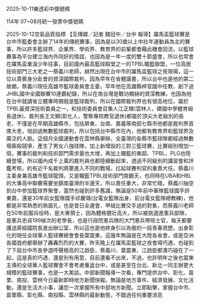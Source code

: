 
2025-10-11樂透彩中獎號碼

                                
114年 07~08月統一發票中獎號碼
                             
2025-10-12空氣品質指標
                              【互傳媒／記者 魏冠中／台中 報導】躍馬盃籃球賽是台中市籃委會主辦了14年的傳統賽事，因為是以30歲以上中壯年運動員為主的賽事，所以許多籃球界、企業界、學術界、教育界的前輩都會藉此機會回流，以籃球賽事為平台建立海內外同好的情誼，也因為是一年一度的雙十節盛會，所以也常會在躍馬盃重溫少年往事，目前國內最高籃球殿堂之一的TPBL職籃聯盟，一位高居技術部門三大老之一蔡義川老師，赫然出現在台中市的躍馬盃籃球之夜現場，這一位以貴賓身分赴會的資深國際裁判，因為早年在省體讀書，所以台中也是他的第二故鄉。蔡義川現任高雄市籃球委員會主委，早年他在高雄縣梓官國中任教，創下過JHBL國中全國聯賽10連霸紀錄，所以在南台灣是戰功顯赫的資深教練，也因為他在台中就讀省立體專時期就是籃球裁判，所以在國際裁判界也有很高地位，屬於TPBL最資深技術委員之一，和技術委員會召集人江正輝(雲林人，建國中學體育組長退休)、裁判長王文顯(彰化人，警察專校教官退休)都屬於頂尖大老級別的長老，不僅是在早期高雄縣市，包括屏東、台南、嘉義等南部七縣市他都是裁判界首席大老，培訓過無數籃球裁判，所以包括台中縣市在內，他都有教育界和籃球界及廣泛的人脈。這個月全國運動會在雲林縣舉辦，全臺灣的各縣市籃球隊都經過無數場廝殺競爭，產生了男女八強球隊，加上新增設的三對三籃球賽，比賽組別增加一倍，賽事的裁判和技術部門需求量也大增，再加上職籃的東超、TPBL、PLG也陸續登場，所以國內成千上萬的裁判員也都陸續動起來，透過不同級別的講習會和評鑑考核，約有近千名裁判將要進入不同的戰場，扛起球賽判官的重責大任。蔡義川主委身兼高雄市籃球龍頭，又是職籃TPBL技術部門南霸天，也同時在UBA和HBL的大專高中聯賽需要坐鎮南臺灣的半邊天，所以責任重大，非常忙碌。蔡義川抽空到台中參加籃球界聚會，當然也碰到許多舊識，無論是50年前中華隊籃球國手許東嘉，還是30年前女籃隊國手祁慶璐(台電女籃隊出身，前台電女籃隊總教練)，他都是非常熟悉的熟面孔，也是昔日全運會、甲組比賽交手過的對象，而蔡義川老師在50年前服兵役時，是大專預士，因為體格健壯高大，所以被挑選進憲兵部隊，是憲兵忠貞199梯次的老學長，也是行政院憲兵隊的大門憲兵帶班士官，每天都要護送蔣經國院長進出辦公室，所以這也是他終身引以為傲的一段青春資歷。出身彰化的現任全球華人籃球賽總會會長葉震東，這幾年無論是在大陸各省會，或是亞洲各國首府都舉辦了轟轟烈烈的大賽，昨天晚上在躍馬盃籃球之夜會場巧遇，也碰到了下屆台中市長參選呼聲極高的江啟臣，蔡義川、葉震東、江啟臣都湊巧碰在了一起，這是真的巧遇，還是別有用意，目前還看不出來，不過，也許明年之後也震東主導的全球華人籃球賽會不會考慮重返台中，或是甚至在台北、新北一同主辦更大規模的籃球賽事，也是一大美談。中部新聞報導一次看，專門提供台中、彰化、苗栗、南投、雲林今日最新即時地方新聞快報。無論是地方事件、經濟發展、文化活動，還是生活大小事，讓您一次掌握所有中部地方新聞。立即點擊，掌握台中市、苗栗縣、彰化縣、南投縣、雲林縣的最新動態，不錯過任何重要消息
